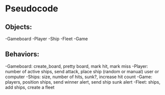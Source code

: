 # Pseudocode

## Objects: 
  -Gameboard
  -Player
  -Ship
  -Fleet
  -Game

## Behaviors: 
  -Gameboard: create_board, pretty board, mark hit, mark miss
  -Player: number of active ships, send attack, place ship (random or manual) user or computer
  -Ships: size, number of hits, sunk?, increase hit count
  -Game: players, position ships, send winner alert, send ship sunk alert
  -Fleet: ships, add ships, create a fleet

